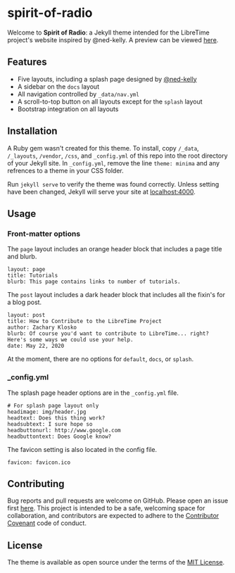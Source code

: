 # spirit-of-radio

Welcome to **Spirit of Radio**: a Jekyll theme intended for the LibreTime project's website inspired by @ned-kelly.
A preview can be viewed [here](https://zklosko.github.io/spirit-of-radio/Docs).

## Features

- Five layouts, including a splash page designed by [@ned-kelly](http://www.github.com/ned-kelly)
- A sidebar on the `docs` layout
- All navigation controlled by `_data/nav.yml`
- A scroll-to-top button on all layouts except for the `splash` layout
- Bootstrap integration on all layouts

## Installation

A Ruby gem wasn't created for this theme. To install, copy `/_data`, `/_layouts`, `/vendor`,
`/css`, and `_config.yml` of this repo into the root directory of your Jekyll site. In `_config.yml`,
remove the line `theme: minima` and any refrences to a theme in your CSS folder.

Run `jekyll serve` to verify the theme was found correctly. Unless setting have been changed, Jekyll will serve
your site at [localhost:4000](http://localhost:4000).

## Usage

### Front-matter options

The `page` layout includes an orange header block that includes a page title and blurb.
```
layout: page
title: Tutorials
blurb: This page contains links to number of tutorials.
```

The `post` layout includes a dark header block that includes all the fixin's for a blog post.
```
layout: post
title: How to Contribute to the LibreTime Project
author: Zachary Klosko
blurb: Of course you'd want to contribute to LibreTime... right? Here's some ways we could use your help.
date: May 22, 2020
```

At the moment, there are no options for `default`, `docs`, or `splash`.

### _config.yml

The splash page header options are in the `_config.yml` file.

```
# For splash page layout only
headimage: img/header.jpg
headtext: Does this thing work?
headsubtext: I sure hope so
headbuttonurl: http://www.google.com
headbuttontext: Does Google know?
```

The favicon setting is also located in the config file.

```
favicon: favicon.ico
```

## Contributing

Bug reports and pull requests are welcome on GitHub. Please open an issue first [here](https://github.com/zklosko/spirit-of-radio/issues/new).
This project is intended to be a safe, welcoming space for collaboration, and contributors are expected to adhere to the [Contributor Covenant](http://contributor-covenant.org) code of conduct.

## License

The theme is available as open source under the terms of the [MIT License](https://opensource.org/licenses/MIT).

